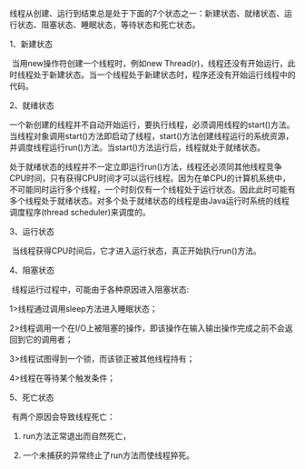 ​		线程从创建、运行到结束总是处于下面的7个状态之一：新建状态、就绪状态、运行状态、阻塞状态、睡眠状态，等待状态和死亡状态。

1、新建状态

​		当用new操作符创建一个线程时，例如new Thread(r)，线程还没有开始运行，此时线程处于新建状态。当一个线程处于新建状态时，程序还没有开始运行线程中的代码。

2、就绪状态

​		一个新创建的线程并不自动开始运行，要执行线程，必须调用线程的start()方法。当线程对象调用start()方法即启动了线程，start()方法创建线程运行的系统资源，并调度线程运行run()方法。当start()方法运行后，线程就处于就绪状态。

​		处于就绪状态的线程并不一定立即运行run()方法，线程还必须同其他线程竞争CPU时间，只有获得CPU时间才可以运行线程。因为在单CPU的计算机系统中，不可能同时运行多个线程，一个时刻仅有一个线程处于运行状态。因此此时可能有多个线程处于就绪状态。对多个处于就绪状态的线程是由Java运行时系统的线程调度程序(thread scheduler)来调度的。

3、运行状态

​	当线程获得CPU时间后，它才进入运行状态，真正开始执行run()方法。

4、阻塞状态

​	线程运行过程中，可能由于各种原因进入阻塞状态:

1>线程通过调用sleep方法进入睡眠状态；

2>线程调用一个在I/O上被阻塞的操作，即该操作在输入输出操作完成之前不会返回到它的调用者；

3>线程试图得到一个锁，而该锁正被其他线程持有；

4>线程在等待某个触发条件；

5、死亡状态

​		有两个原因会导致线程死亡：

1) run方法正常退出而自然死亡，

2) 一个未捕获的异常终止了run方法而使线程猝死。
